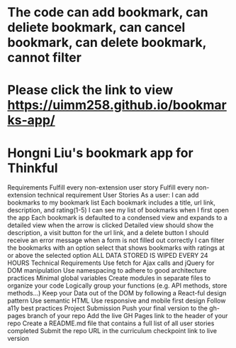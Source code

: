 # The code can add bookmark, can deliete bookmark, can cancel bookmark, can delete bookmark, cannot filter

# Please click the link to view https://uimm258.github.io/bookmarks-app/

# Hongni Liu's bookmark app for Thinkful

Requirements
Fulfill every non-extension user story
Fulfill every non-extension technical requirement
User Stories
As a user: I can add bookmarks to my bookmark list Each bookmark includes a title, url link, description, and rating(1-5) I can see my list of bookmarks when I first open the app Each bookmark is defaulted to a condensed view and expands to a detailed view when the arrow is clicked Detailed view should show the description, a visit button for the url link, and a delete button I should receive an error message when a form is not filled out correctly I can filter the bookmarks with an option select that shows bookmarks with ratings at or above the selected option ALL DATA STORED IS WIPED EVERY 24 HOURS
Technical Requirements
Use fetch for Ajax calls and jQuery for DOM manipulation Use namespacing to adhere to good architecture practices Minimal global variables Create modules in separate files to organize your code Logically group your functions (e.g. API methods, store methods...) Keep your Data out of the DOM by following a React-ful design pattern Use semantic HTML Use responsive and mobile first design Follow a11y best practices
Project Submission
Push your final version to the gh-pages branch of your repo Add the live GH Pages link to the header of your repo Create a README.md file that contains a full list of all user stories completed Submit the repo URL in the curriculum checkpoint
link to live version